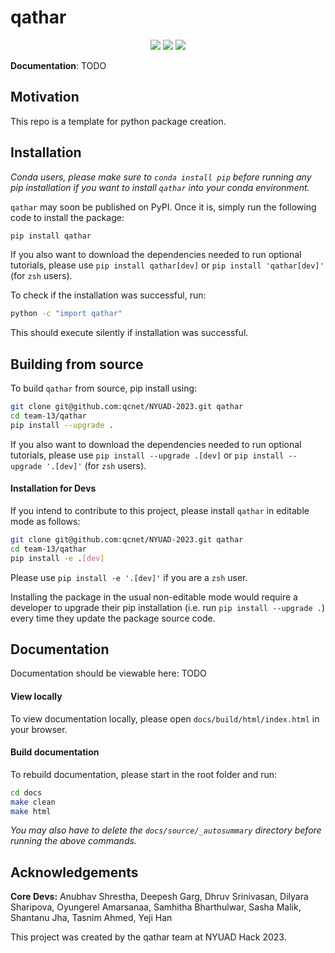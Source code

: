 # qathar
<p align="center">
  <img src="https://img.shields.io/static/v1?style=for-the-badge&label=code-status&message=Good&color=orange"/>
  <img src="https://img.shields.io/static/v1?style=for-the-badge&label=initial-commit&message=Shantanu&color=inactive"/>
    <img src="https://img.shields.io/static/v1?style=for-the-badge&label=maintainer&message=qathar&color=inactive"/>
</p>


**Documentation**: TODO

## Motivation

This repo is a template for python package creation.

## Installation

*Conda users, please make sure to `conda install pip` before running any pip installation if you want to install `qathar` into your conda environment.*

`qathar` may soon be published on PyPI. Once it is, simply run the following code to install the package:

```bash
pip install qathar
```
If you also want to download the dependencies needed to run optional tutorials, please use `pip install qathar[dev]` or `pip install 'qathar[dev]'` (for `zsh` users).


To check if the installation was successful, run:

```bash
python -c "import qathar"
```

This should execute silently if installation was successful.

## Building from source

To build `qathar` from source, pip install using:

```bash
git clone git@github.com:qcnet/NYUAD-2023.git qathar
cd team-13/qathar
pip install --upgrade .
```

If you also want to download the dependencies needed to run optional tutorials, please use `pip install --upgrade .[dev]` or `pip install --upgrade '.[dev]'` (for `zsh` users).

#### Installation for Devs

If you intend to contribute to this project, please install `qathar` in editable mode as follows:
```bash
git clone git@github.com:qcnet/NYUAD-2023.git qathar
cd team-13/qathar
pip install -e .[dev]
```

Please use `pip install -e '.[dev]'` if you are a `zsh` user.

Installing the package in the usual non-editable mode would require a developer to upgrade their pip installation (i.e. run `pip install --upgrade .`) every time they update the package source code.

## Documentation

Documentation should be viewable here: TODO

#### View locally


To view documentation locally, please open `docs/build/html/index.html` in your browser.


#### Build documentation 

To rebuild documentation, please start in the root folder and run:

```sh
cd docs
make clean
make html
```

*You may also have to delete the `docs/source/_autosummary` directory before running the above commands.*


## Acknowledgements

**Core Devs:** Anubhav Shrestha, Deepesh Garg, Dhruv Srinivasan, Dilyara Sharipova, Oyungerel Amarsanaa, Samhitha Bharthulwar, Sasha Malik, Shantanu Jha, Tasnim Ahmed, Yeji Han


This project was created by the qathar team at NYUAD Hack 2023.

